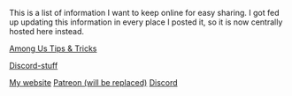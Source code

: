 This is a list of information I want to keep online for easy sharing. I got fed up updating this information in every place I posted it, so it is now centrally hosted here instead.

[Among Us Tips & Tricks](/amongus.html)

[Discord-stuff](/discord.html)

[My website](https://underhound.eu) [Patreon (will be replaced)](https://www.patreon.com/TZer0) [Discord](https://discord.gg/rfTtXW3)
